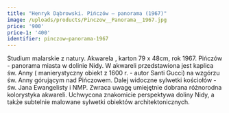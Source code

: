 ```yaml
---
title: "Henryk Dąbrowski. Pińczów – panorama (1967)"
image: /uploads/products/Pinczow__Panorama__1967.jpg
price: '900'
price-1: '400'
identifier: pinczow–panorama-1967
---
```


Studium malarskie z natury. Akwarela , karton 79 x 48cm, rok 1967. Pińczów - panorama miasta w dolinie Nidy. W akwareli przedstawiona jest kaplica św. Anny ( manierystyczny obiekt z 1600 r. - autor Santi Gucci) na wzgórzu św. Anny górującym nad Pińczowem. Dalej widoczne sylwetki kościołów - św. Jana Ewangelisty i NMP. Zwraca uwagę umiejętnie dobrana różnorodna kolorystyka akwareli. Uchwycona znakomicie perspektywa doliny Nidy, a także subtelnie malowane sylwetki obiektów architektonicznych.